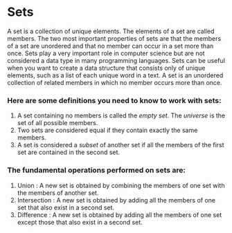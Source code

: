 # Sets

A set is a collection of unique elements. The elements of a set are called members. The two most important properties of sets are that the members of a set are unordered and that no member can occur in a set more than once. Sets play a very important role in computer science but are not considered a data type in many programming languages. Sets can be useful when you want to create a data structure that consists only of unique elements, such as a list of each unique word in a text. A set is an unordered collection of related members in which no member occurs more than once.

### Here are some definitions you need to know to work with sets:

1. A set containing no members is called the _empty set_. The _universe_ is the set of all possible members.
2. Two sets are considered equal if they contain exactly the same members.
3. A set is considered a _subset_ of another set if all the members of the first set are contained in the second set.

### The fundamental operations performed on sets are:

1. Union :
   A new set is obtained by combining the members of one set with the members of another set.
2. Intersection :
   A new set is obtained by adding all the members of one set that also exist in a second set.
3. Difference :
   A new set is obtained by adding all the members of one set except those that also exist in a second set.
